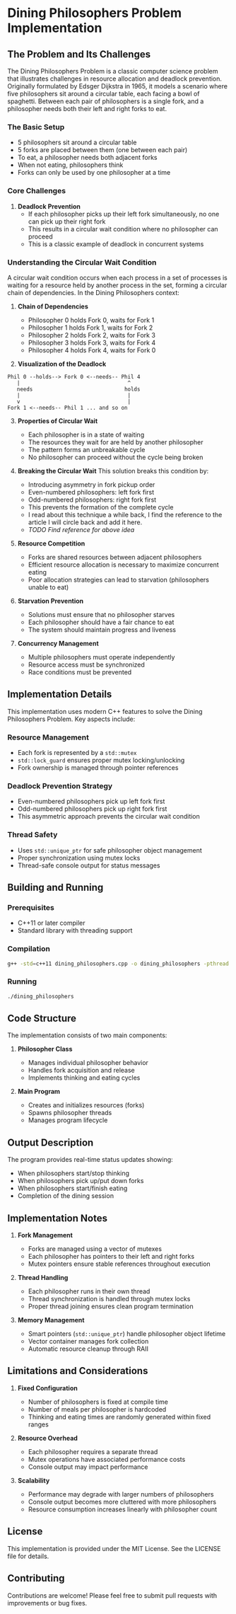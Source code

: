 # Dining Philosophers Problem Implementation

## The Problem and Its Challenges

The Dining Philosophers Problem is a classic computer science problem that illustrates challenges in resource allocation and deadlock prevention. Originally formulated by Edsger Dijkstra in 1965, it models a scenario where five philosophers sit around a circular table, each facing a bowl of spaghetti. Between each pair of philosophers is a single fork, and a philosopher needs both their left and right forks to eat.

### The Basic Setup
- 5 philosophers sit around a circular table
- 5 forks are placed between them (one between each pair)
- To eat, a philosopher needs both adjacent forks
- When not eating, philosophers think
- Forks can only be used by one philosopher at a time

### Core Challenges

1. **Deadlock Prevention**
    - If each philosopher picks up their left fork simultaneously, no one can pick up their right fork
    - This results in a circular wait condition where no philosopher can proceed
    - This is a classic example of deadlock in concurrent systems

### Understanding the Circular Wait Condition

A circular wait condition occurs when each process in a set of processes is waiting for a resource held by another process in the set, forming a circular chain of dependencies. In the Dining Philosophers context:

1. **Chain of Dependencies**
    - Philosopher 0 holds Fork 0, waits for Fork 1
    - Philosopher 1 holds Fork 1, waits for Fork 2
    - Philosopher 2 holds Fork 2, waits for Fork 3
    - Philosopher 3 holds Fork 3, waits for Fork 4
    - Philosopher 4 holds Fork 4, waits for Fork 0

2. **Visualization of the Deadlock**
```
Phil 0 --holds--> Fork 0 <--needs-- Phil 4
   |                                  ^
   needs                             holds
   |                                  |
   v                                  |
Fork 1 <--needs-- Phil 1 ... and so on
```

3. **Properties of Circular Wait**
    - Each philosopher is in a state of waiting
    - The resources they wait for are held by another philosopher
    - The pattern forms an unbreakable cycle
    - No philosopher can proceed without the cycle being broken

4. **Breaking the Circular Wait**
   This solution breaks this condition by:
    - Introducing asymmetry in fork pickup order
    - Even-numbered philosophers: left fork first
    - Odd-numbered philosophers: right fork first
    - This prevents the formation of the complete cycle
    - I read about this technique a while back, I find the reference to the article I will circle back and add it here.
    - *TODO Find reference for above idea*

2. **Resource Competition**
    - Forks are shared resources between adjacent philosophers
    - Efficient resource allocation is necessary to maximize concurrent eating
    - Poor allocation strategies can lead to starvation (philosophers unable to eat)

3. **Starvation Prevention**
    - Solutions must ensure that no philosopher starves
    - Each philosopher should have a fair chance to eat
    - The system should maintain progress and liveness

4. **Concurrency Management**
    - Multiple philosophers must operate independently
    - Resource access must be synchronized
    - Race conditions must be prevented

## Implementation Details

This implementation uses modern C++ features to solve the Dining Philosophers Problem. Key aspects include:

### Resource Management
- Each fork is represented by a `std::mutex`
- `std::lock_guard` ensures proper mutex locking/unlocking
- Fork ownership is managed through pointer references

### Deadlock Prevention Strategy
- Even-numbered philosophers pick up left fork first
- Odd-numbered philosophers pick up right fork first
- This asymmetric approach prevents the circular wait condition

### Thread Safety
- Uses `std::unique_ptr` for safe philosopher object management
- Proper synchronization using mutex locks
- Thread-safe console output for status messages

## Building and Running

### Prerequisites
- C++11 or later compiler
- Standard library with threading support

### Compilation
```bash
g++ -std=c++11 dining_philosophers.cpp -o dining_philosophers -pthread
```

### Running
```bash
./dining_philosophers
```

## Code Structure

The implementation consists of two main components:

1. **Philosopher Class**
    - Manages individual philosopher behavior
    - Handles fork acquisition and release
    - Implements thinking and eating cycles

2. **Main Program**
    - Creates and initializes resources (forks)
    - Spawns philosopher threads
    - Manages program lifecycle

## Output Description

The program provides real-time status updates showing:
- When philosophers start/stop thinking
- When philosophers pick up/put down forks
- When philosophers start/finish eating
- Completion of the dining session

## Implementation Notes

1. **Fork Management**
    - Forks are managed using a vector of mutexes
    - Each philosopher has pointers to their left and right forks
    - Mutex pointers ensure stable references throughout execution

2. **Thread Handling**
    - Each philosopher runs in their own thread
    - Thread synchronization is handled through mutex locks
    - Proper thread joining ensures clean program termination

3. **Memory Management**
    - Smart pointers (`std::unique_ptr`) handle philosopher object lifetime
    - Vector container manages fork collection
    - Automatic resource cleanup through RAII

## Limitations and Considerations

1. **Fixed Configuration**
    - Number of philosophers is fixed at compile time
    - Number of meals per philosopher is hardcoded
    - Thinking and eating times are randomly generated within fixed ranges

2. **Resource Overhead**
    - Each philosopher requires a separate thread
    - Mutex operations have associated performance costs
    - Console output may impact performance

3. **Scalability**
    - Performance may degrade with larger numbers of philosophers
    - Console output becomes more cluttered with more philosophers
    - Resource consumption increases linearly with philosopher count

## License
This implementation is provided under the MIT License. See the LICENSE file for details.

## Contributing
Contributions are welcome! Please feel free to submit pull requests with improvements or bug fixes.
